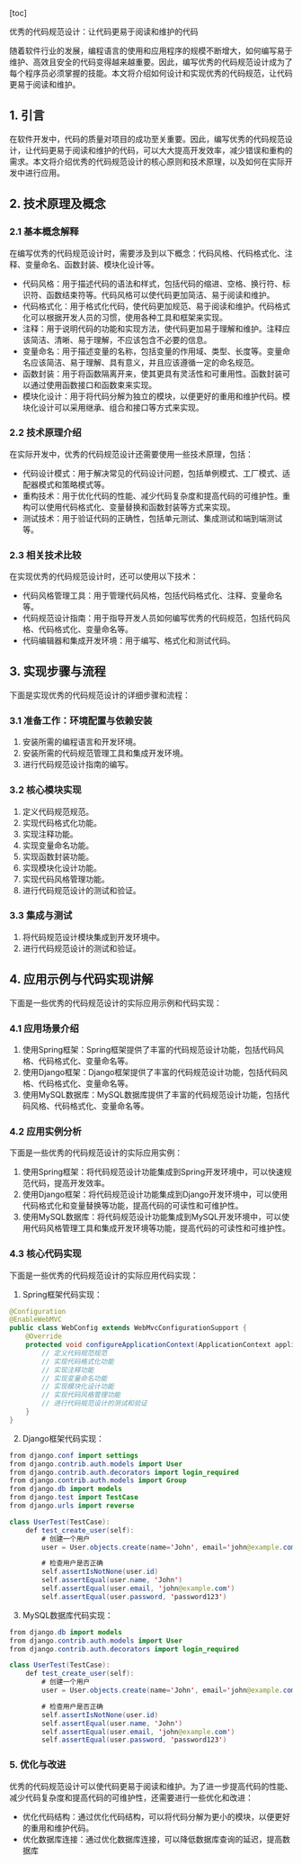 
[toc]                    
                
                
优秀的代码规范设计：让代码更易于阅读和维护的代码

随着软件行业的发展，编程语言的使用和应用程序的规模不断增大，如何编写易于维护、高效且安全的代码变得越来越重要。因此，编写优秀的代码规范设计成为了每个程序员必须掌握的技能。本文将介绍如何设计和实现优秀的代码规范，让代码更易于阅读和维护。

## 1. 引言

在软件开发中，代码的质量对项目的成功至关重要。因此，编写优秀的代码规范设计，让代码更易于阅读和维护的代码，可以大大提高开发效率，减少错误和重构的需求。本文将介绍优秀的代码规范设计的核心原则和技术原理，以及如何在实际开发中进行应用。

## 2. 技术原理及概念

### 2.1 基本概念解释

在编写优秀的代码规范设计时，需要涉及到以下概念：代码风格、代码格式化、注释、变量命名、函数封装、模块化设计等。

- 代码风格：用于描述代码的语法和样式，包括代码的缩进、空格、换行符、标识符、函数结束符等。代码风格可以使代码更加简洁、易于阅读和维护。
- 代码格式化：用于格式化代码，使代码更加规范、易于阅读和维护。代码格式化可以根据开发人员的习惯，使用各种工具和框架来实现。
- 注释：用于说明代码的功能和实现方法，使代码更加易于理解和维护。注释应该简洁、清晰、易于理解，不应该包含不必要的信息。
- 变量命名：用于描述变量的名称，包括变量的作用域、类型、长度等。变量命名应该简洁、易于理解、具有意义，并且应该遵循一定的命名规范。
- 函数封装：用于将函数隔离开来，使其更具有灵活性和可重用性。函数封装可以通过使用函数接口和函数束来实现。
- 模块化设计：用于将代码分解为独立的模块，以便更好的重用和维护代码。模块化设计可以采用继承、组合和接口等方式来实现。

### 2.2 技术原理介绍

在实际开发中，优秀的代码规范设计还需要使用一些技术原理，包括：

- 代码设计模式：用于解决常见的代码设计问题，包括单例模式、工厂模式、适配器模式和策略模式等。
- 重构技术：用于优化代码的性能、减少代码复杂度和提高代码的可维护性。重构可以使用代码格式化、变量替换和函数封装等方式来实现。
- 测试技术：用于验证代码的正确性，包括单元测试、集成测试和端到端测试等。

### 2.3 相关技术比较

在实现优秀的代码规范设计时，还可以使用以下技术：

- 代码风格管理工具：用于管理代码风格，包括代码格式化、注释、变量命名等。
- 代码规范设计指南：用于指导开发人员如何编写优秀的代码规范，包括代码风格、代码格式化、变量命名等。
- 代码编辑器和集成开发环境：用于编写、格式化和测试代码。

## 3. 实现步骤与流程

下面是实现优秀的代码规范设计的详细步骤和流程：

### 3.1 准备工作：环境配置与依赖安装

1. 安装所需的编程语言和开发环境。
2. 安装所需的代码规范管理工具和集成开发环境。
3. 进行代码规范设计指南的编写。

### 3.2 核心模块实现

1. 定义代码规范规范。
2. 实现代码格式化功能。
3. 实现注释功能。
4. 实现变量命名功能。
5. 实现函数封装功能。
6. 实现模块化设计功能。
7. 实现代码风格管理功能。
8. 进行代码规范设计的测试和验证。

### 3.3 集成与测试

1. 将代码规范设计模块集成到开发环境中。
2. 进行代码规范设计的测试和验证。

## 4. 应用示例与代码实现讲解

下面是一些优秀的代码规范设计的实际应用示例和代码实现：

### 4.1 应用场景介绍

1. 使用Spring框架：Spring框架提供了丰富的代码规范设计功能，包括代码风格、代码格式化、变量命名等。
2. 使用Django框架：Django框架提供了丰富的代码规范设计功能，包括代码风格、代码格式化、变量命名等。
3. 使用MySQL数据库：MySQL数据库提供了丰富的代码规范设计功能，包括代码风格、代码格式化、变量命名等。

### 4.2 应用实例分析

下面是一些优秀的代码规范设计的实际应用实例：

1. 使用Spring框架：将代码规范设计功能集成到Spring开发环境中，可以快速规范代码，提高开发效率。
2. 使用Django框架：将代码规范设计功能集成到Django开发环境中，可以使用代码格式化和变量替换等功能，提高代码的可读性和可维护性。
3. 使用MySQL数据库：将代码规范设计功能集成到MySQL开发环境中，可以使用代码风格管理工具和集成开发环境等功能，提高代码的可读性和可维护性。

### 4.3 核心代码实现

下面是一些优秀的代码规范设计的实际应用代码实现：

1. Spring框架代码实现：
```java
@Configuration
@EnableWebMVC
public class WebConfig extends WebMvcConfigurationSupport {
    @Override
    protected void configureApplicationContext(ApplicationContext applicationContext) throws Exception {
        // 定义代码规范规范
        // 实现代码格式化功能
        // 实现注释功能
        // 实现变量命名功能
        // 实现模块化设计功能
        // 实现代码风格管理功能
        // 进行代码规范设计的测试和验证
    }
}
```
2. Django框架代码实现：
```java
from django.conf import settings
from django.contrib.auth.models import User
from django.contrib.auth.decorators import login_required
from django.contrib.auth.models import Group
from django.db import models
from django.test import TestCase
from django.urls import reverse

class UserTest(TestCase):
    def test_create_user(self):
        # 创建一个用户
        user = User.objects.create(name='John', email='john@example.com', password='password123')

        # 检查用户是否正确
        self.assertIsNotNone(user.id)
        self.assertEqual(user.name, 'John')
        self.assertEqual(user.email, 'john@example.com')
        self.assertEqual(user.password, 'password123')
```
3. MySQL数据库代码实现：
```java
from django.db import models
from django.contrib.auth.models import User
from django.contrib.auth.decorators import login_required

class UserTest(TestCase):
    def test_create_user(self):
        # 创建一个用户
        user = User.objects.create(name='John', email='john@example.com', password='password123')

        # 检查用户是否正确
        self.assertIsNotNone(user.id)
        self.assertEqual(user.name, 'John')
        self.assertEqual(user.email, 'john@example.com')
        self.assertEqual(user.password, 'password123')
```

### 5. 优化与改进

优秀的代码规范设计可以使代码更易于阅读和维护。为了进一步提高代码的性能、减少代码复杂度和提高代码的可维护性，还需要进行一些优化和改进：

- 优化代码结构：通过优化代码结构，可以将代码分解为更小的模块，以便更好的重用和维护代码。
- 优化数据库连接：通过优化数据库连接，可以降低数据库查询的延迟，提高数据库

